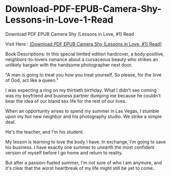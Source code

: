 # Download-PDF-EPUB-Camera-Shy-Lessons-in-Love-1-Read
Download PDF EPUB Camera Shy (Lessons in Love, #1) Read

Visit Here : [[Download PDF EPUB Camera Shy (Lessons in Love, #1) Read]](https://uk.ebookarea.xyz/?book=202399005-camera-shy)

Book Descriptions:
In this special limited edition hardcover, a body positive, neighbors-to-lovers romance about a curvaceous beauty who strikes an unlikely bargain with the handsome photographer next door.

"A man is going to treat you how you treat yourself. So please, for the love of God, act like a queen."

I was expecting a ring on my thirtieth birthday. What I didn't see coming was my boyfriend and business partner dumping me because he couldn't bear the idea of our bland sex life for the rest of our lives.

When an opportunity arises to spend my summer in Las Vegas, I stumble upon my hot new neighbor and his photography studio. We strike a simple deal.

He's the teacher, and I'm his student.

My lesson is learning to love the body I have. In exchange, I'm going to save his business. I have exactly one summer to unearth the most confident version of myself before I go home and return to reality.

But after a passion-fueled summer, I'm not sure of who I am anymore, and it's clear that the worst heartbreak of my life might still be yet to come..
